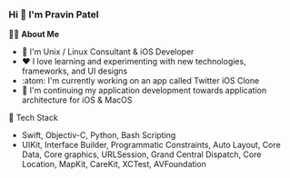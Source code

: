 ### Hi 👋 I'm Pravin Patel

:man_technologist: **About Me**

* 🧓 I'm Unix / Linux Consultant & iOS Developer
* :heart: I love learning and experimenting with new technologies, frameworks, and UI designs
* :atom: I'm currently working on an app called Twitter iOS Clone
* 🍎 I'm continuing my application development towards application architecture for iOS & MacOS

🧰 Tech Stack
* Swift, Objectiv-C, Python, Bash Scripting
* UIKit, Interface Builder, Programmatic Constraints, Auto Layout, Core Data, Core graphics, URLSession, Grand Central Dispatch, Core Location, MapKit, CareKit, XCTest, AVFoundation
